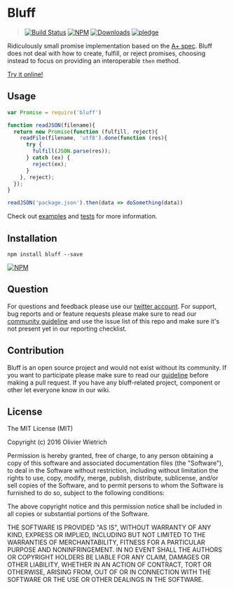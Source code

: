 # Bluff

  > [![Build Status](https://travis-ci.org/bredele/bluff.svg?branch=master)](https://travis-ci.org/bredele/bluff)
  [![NPM](https://img.shields.io/npm/v/bluff.svg)](https://www.npmjs.com/package/bluff)
  [![Downloads](https://img.shields.io/npm/dm/bluff.svg)](http://npm-stat.com/charts.html?package=bluff)
  [![pledge](https://bredele.github.io/contributing-guide/community-pledge.svg)](https://github.com/bredele/contributing-guide/blob/master/guidelines.md)

Ridiculously small promise implementation based on the [A+ spec](http://promises-aplus.github.io/promises-spec/). Bluff does not deal with how to create, fulfill, or reject promises, choosing instead to focus on providing an interoperable `then` method.

[Try it online!](http://requirebin.com/?gist=820863755c8ce2664c5bf3ebfd17458a)

## Usage

```js
var Promise = require('bluff')

function readJSON(filename){
  return new Promise(function (fulfill, reject){
    readFile(filename, 'utf8').done(function (res){
      try {
        fulfill(JSON.parse(res));
      } catch (ex) {
        reject(ex);
      }
    }, reject);
  });
}

readJSON('package.json').then(data => doSomething(data))
```

Check out [examples](http://requirebin.com/?gist=820863755c8ce2664c5bf3ebfd17458a) and [tests](/test) for more information.

## Installation

```shell
npm install bluff --save
```

[![NPM](https://nodei.co/npm/bluff.png)](https://nodei.co/npm/bluff/)


## Question

For questions and feedback please use our [twitter account](https://twitter.com/bredeleca). For support, bug reports and or feature requests please make sure to read our
<a href="https://github.com/bredele/contributing-guide/blob/master/guidelines.md" target="_blank">community guideline</a> and use the issue list of this repo and make sure it's not present yet in our reporting checklist.

## Contribution

Bluff is an open source project and would not exist without its community. If you want to participate please make sure to read our <a href="https://github.com/bredele/contributing-guide/blob/master/guidelines.md" target="_blank">guideline</a> before making a pull request. If you have any bluff-related project, component or other let everyone know in our wiki.

## License

The MIT License (MIT)

Copyright (c) 2016 Olivier Wietrich

Permission is hereby granted, free of charge, to any person obtaining a copy
of this software and associated documentation files (the "Software"), to deal
in the Software without restriction, including without limitation the rights
to use, copy, modify, merge, publish, distribute, sublicense, and/or sell
copies of the Software, and to permit persons to whom the Software is
furnished to do so, subject to the following conditions:

The above copyright notice and this permission notice shall be included in all
copies or substantial portions of the Software.

THE SOFTWARE IS PROVIDED "AS IS", WITHOUT WARRANTY OF ANY KIND, EXPRESS OR
IMPLIED, INCLUDING BUT NOT LIMITED TO THE WARRANTIES OF MERCHANTABILITY,
FITNESS FOR A PARTICULAR PURPOSE AND NONINFRINGEMENT. IN NO EVENT SHALL THE
AUTHORS OR COPYRIGHT HOLDERS BE LIABLE FOR ANY CLAIM, DAMAGES OR OTHER
LIABILITY, WHETHER IN AN ACTION OF CONTRACT, TORT OR OTHERWISE, ARISING FROM,
OUT OF OR IN CONNECTION WITH THE SOFTWARE OR THE USE OR OTHER DEALINGS IN THE
SOFTWARE.
